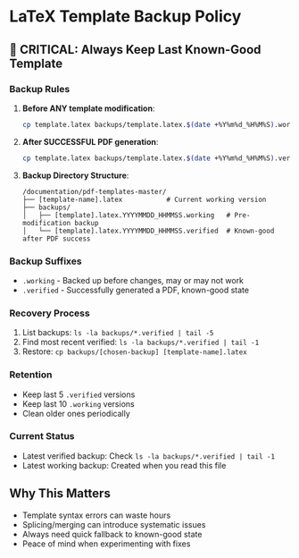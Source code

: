 # LaTeX Template Backup Policy

## 🔴 CRITICAL: Always Keep Last Known-Good Template

### Backup Rules

1. **Before ANY template modification**:
   ```bash
   cp template.latex backups/template.latex.$(date +%Y%m%d_%H%M%S).working
   ```

2. **After SUCCESSFUL PDF generation**:
   ```bash
   cp template.latex backups/template.latex.$(date +%Y%m%d_%H%M%S).verified
   ```

3. **Backup Directory Structure**:
   ```
   /documentation/pdf-templates-master/
   ├── [template-name].latex           # Current working version
   ├── backups/
   │   ├── [template].latex.YYYYMMDD_HHMMSS.working   # Pre-modification backup
   │   └── [template].latex.YYYYMMDD_HHMMSS.verified  # Known-good after PDF success
   ```

### Backup Suffixes
- `.working` - Backed up before changes, may or may not work
- `.verified` - Successfully generated a PDF, known-good state

### Recovery Process
1. List backups: `ls -la backups/*.verified | tail -5`
2. Find most recent verified: `ls -la backups/*.verified | tail -1`
3. Restore: `cp backups/[chosen-backup] [template-name].latex`

### Retention
- Keep last 5 `.verified` versions
- Keep last 10 `.working` versions
- Clean older ones periodically

### Current Status
- Latest verified backup: Check `ls -la backups/*.verified | tail -1`
- Latest working backup: Created when you read this file

## Why This Matters
- Template syntax errors can waste hours
- Splicing/merging can introduce systematic issues
- Always need quick fallback to known-good state
- Peace of mind when experimenting with fixes